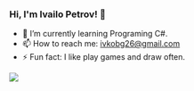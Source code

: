 ### Hi, I'm Ivailo Petrov! 👋

- 🌱 I’m currently learning Programing C#.
- 📫 How to reach me: ivkobg26@gmail.com
- ⚡ Fun fact: I like play games and draw often.


<img src="https://github-readme-stats.vercel.app/api?username=IvailoPetrov06&theme=dark&show_icons=true">
<langs_count="https://github-readme-stats.vercel.app/api/top-langs/?username=IvailoPetrov06&langs_count=8">
